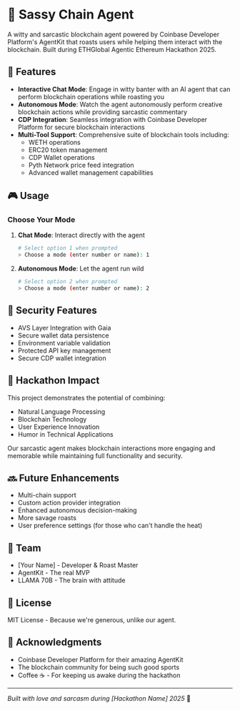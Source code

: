 # 🤖 Sassy Chain Agent

A witty and sarcastic blockchain agent powered by Coinbase Developer Platform's AgentKit that roasts users while helping them interact with the blockchain. Built during ETHGlobal Agentic Ethereum Hackathon 2025.

## 🌟 Features

- **Interactive Chat Mode**: Engage in witty banter with an AI agent that can perform blockchain operations while roasting you
- **Autonomous Mode**: Watch the agent autonomously perform creative blockchain actions while providing sarcastic commentary
- **CDP Integration**: Seamless integration with Coinbase Developer Platform for secure blockchain interactions
- **Multi-Tool Support**: Comprehensive suite of blockchain tools including:
  - WETH operations
  - ERC20 token management
  - CDP Wallet operations
  - Pyth Network price feed integration
  - Advanced wallet management capabilities


## 🎮 Usage

### Choose Your Mode

1. **Chat Mode**: Interact directly with the agent
   ```bash
   # Select option 1 when prompted
   > Choose a mode (enter number or name): 1
   ```

2. **Autonomous Mode**: Let the agent run wild
   ```bash
   # Select option 2 when prompted
   > Choose a mode (enter number or name): 2
   ```


## 🔐 Security Features

- AVS Layer Integration with Gaia
- Secure wallet data persistence
- Environment variable validation
- Protected API key management
- Secure CDP wallet integration

## 🎯 Hackathon Impact

This project demonstrates the potential of combining:
- Natural Language Processing
- Blockchain Technology
- User Experience Innovation
- Humor in Technical Applications

Our sarcastic agent makes blockchain interactions more engaging and memorable while maintaining full functionality and security.

## 🔜 Future Enhancements

- Multi-chain support
- Custom action provider integration
- Enhanced autonomous decision-making
- More savage roasts
- User preference settings (for those who can't handle the heat)

## 👥 Team

- [Your Name] - Developer & Roast Master
- AgentKit - The real MVP
- LLAMA 70B - The brain with attitude

## 📄 License

MIT License - Because we're generous, unlike our agent.

## 🙏 Acknowledgments

- Coinbase Developer Platform for their amazing AgentKit
- The blockchain community for being such good sports
- Coffee ☕ - For keeping us awake during the hackathon

---

*Built with love and sarcasm during [Hackathon Name] 2025* 🚀
